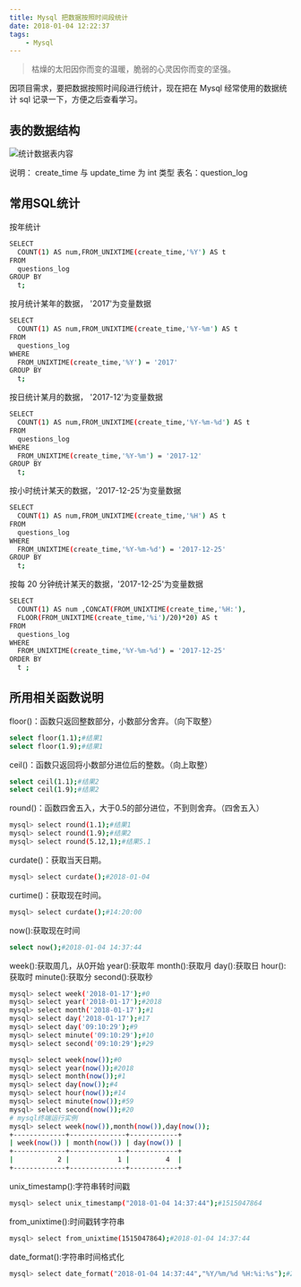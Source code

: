 ```yaml
---
title: Mysql 把数据按照时间段统计
date: 2018-01-04 12:22:37
tags:
    - Mysql
---
```


> 枯燥的太阳因你而变的温暖，脆弱的心灵因你而变的坚强。

因项目需求，要把数据按照时间段进行统计，现在把在 Mysql 经常使用的数据统计 sql 记录一下，方便之后查看学习。

<!-- more -->

## 表的数据结构
![统计数据表内容](/img/201801/mysqltable/sqltable01.png)

说明：
create_time 与 update_time 为 int 类型
表名：question_log

## 常用SQL统计

按年统计
``` bash
SELECT 
  COUNT(1) AS num,FROM_UNIXTIME(create_time,'%Y') AS t
FROM
  questions_log
GROUP BY
  t;
```

按月统计某年的数据， '2017'为变量数据
``` bash
SELECT 
  COUNT(1) AS num,FROM_UNIXTIME(create_time,'%Y-%m') AS t
FROM
  questions_log
WHERE
  FROM_UNIXTIME(create_time,'%Y') = '2017'
GROUP BY
  t;
```

按日统计某月的数据， '2017-12'为变量数据
``` bash
SELECT 
  COUNT(1) AS num,FROM_UNIXTIME(create_time,'%Y-%m-%d') AS t
FROM
  questions_log
WHERE
  FROM_UNIXTIME(create_time,'%Y-%m') = '2017-12'
GROUP BY
  t;
```

按小时统计某天的数据，'2017-12-25'为变量数据
``` bash
SELECT 
  COUNT(1) AS num,FROM_UNIXTIME(create_time,'%H') AS t
FROM
  questions_log
WHERE
  FROM_UNIXTIME(create_time,'%Y-%m-%d') = '2017-12-25'
GROUP BY
  t;
```

按每 20 分钟统计某天的数据，'2017-12-25'为变量数据
``` bash
SELECT 
  COUNT(1) AS num ,CONCAT(FROM_UNIXTIME(create_time,'%H:'),
  FLOOR(FROM_UNIXTIME(create_time,'%i')/20)*20) AS t
FROM 
  questions_log
WHERE 
  FROM_UNIXTIME(create_time,'%Y-%m-%d') = '2017-12-25'
ORDER BY 
  t ;
```

## 所用相关函数说明

floor()：函数只返回整数部分，小数部分舍弃。（向下取整）
``` bash
select floor(1.1);#结果1
select floor(1.9);#结果1
```

ceil()：函数只返回将小数部分进位后的整数。（向上取整）
``` bash
select ceil(1.1);#结果2
select ceil(1.9);#结果2
```

round()：函数四舍五入，大于0.5的部分进位，不到则舍弃。（四舍五入）
``` bash
mysql> select round(1.1);#结果1
mysql> select round(1.9);#结果2
mysql> select round(5.12,1);#结果5.1
```

curdate()：获取当天日期。
``` bash
mysql> select curdate();#2018-01-04
```

curtime()：获取现在时间。
``` bash
mysql> select curdate();#14:20:00
```

now():获取现在时间
``` bash
select now();#2018-01-04 14:37:44
```

week():获取周几，从0开始
year():获取年
month():获取月
day():获取日
hour():获取时
minute():获取分
second():获取秒
``` bash
mysql> select week('2018-01-17');#0
mysql> select year('2018-01-17');#2018
mysql> select month('2018-01-17');#1
mysql> select day('2018-01-17');#17
mysql> select day('09:10:29');#9
mysql> select minute('09:10:29');#10
mysql> select second('09:10:29');#29

mysql> select week(now());#0
mysql> select year(now());#2018
mysql> select month(now());#1
mysql> select day(now());#4
mysql> select hour(now());#14
mysql> select minute(now());#59
mysql> select second(now());#20
# mysql终端运行实例
mysql> select week(now()),month(now()),day(now());
+-------------+--------------+------------+
| week(now()) | month(now()) | day(now()) |
+-------------+--------------+------------+
|           2 |            1 |         4  |
+-------------+--------------+------------+
```

unix_timestamp():字符串转时间戳
``` bash
mysql> select unix_timestamp("2018-01-04 14:37:44");#1515047864
```

from_unixtime():时间戳转字符串
``` bash
mysql> select from_unixtime(1515047864);#2018-01-04 14:37:44
```
date_format():字符串时间格式化
``` bash
mysql> select date_format("2018-01-04 14:37:44","%Y/%m/%d %H:%i:%s");#2018/01/04 14:37:44
```
